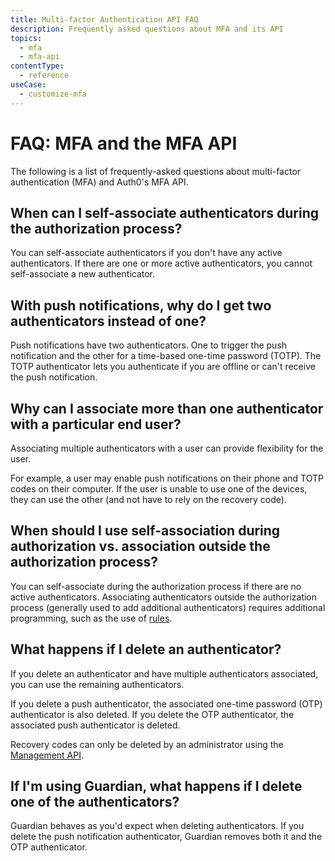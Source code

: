 ```yaml
---
title: Multi-factor Authentication API FAQ
description: Frequently asked questions about MFA and its API
topics:
  - mfa
  - mfa-api
contentType:
  - reference
useCase:
  - customize-mfa
---
```


# FAQ: MFA and the MFA API

The following is a list of frequently-asked questions about multi-factor authentication (MFA) and Auth0's MFA API.

## When can I self-associate authenticators during the authorization process?

You can self-associate authenticators if you don't have any active authenticators. If there are one or more active authenticators, you cannot self-associate a new authenticator.

## With push notifications, why do I get two authenticators instead of one?

Push notifications have two authenticators. One to trigger the push notification and the other for a time-based one-time password (TOTP). The TOTP authenticator lets you authenticate if you are offline or can't receive the push notification.

## Why can I associate more than one authenticator with a particular end user?

Associating multiple authenticators with a user can provide flexibility for the user.

For example, a user may enable push notifications on their phone and TOTP codes on their computer. If the user is unable to use one of the devices, they can use the other (and not have to rely on the recovery code).

## When should I use self-association during authorization vs. association outside the authorization process?

You can self-associate during the authorization process if there are no active authenticators. Associating authenticators outside the authorization process (generally used to add additional authenticators) requires additional programming, such as the use of [rules](/rules).

## What happens if I delete an authenticator?

If you delete an authenticator and have multiple authenticators associated, you can use the remaining authenticators.

If you delete a push authenticator, the associated one-time password (OTP) authenticator is also deleted. If you delete the OTP authenticator, the associated push authenticator is deleted.

Recovery codes can only be deleted by an administrator using the [Management API](/multifactor-authentication/api/manage#delete-authenticators).

## If I'm using Guardian, what happens if I delete one of the authenticators?

Guardian behaves as you'd expect when deleting authenticators. If you delete the push notification authenticator, Guardian removes both it and the OTP authenticator.